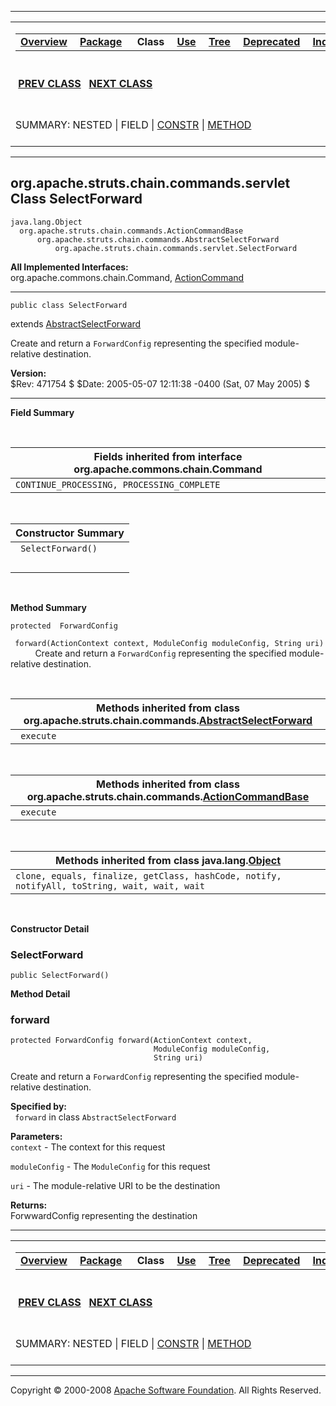 ------------------------------------------------------------------------

<span id="navbar_top"></span> [](#skip-navbar_top "Skip navigation links")

<table>
<colgroup>
<col width="50%" />
<col width="50%" />
</colgroup>
<tbody>
<tr class="odd">
<td align="left"><span id="navbar_top_firstrow"></span>
<table>
<tbody>
<tr class="odd">
<td align="left"><a href="../../../../../../overview-summary.html.md"><strong>Overview</strong></a> </td>
<td align="left"><a href="package-summary.html.md"><strong>Package</strong></a> </td>
<td align="left"> <strong>Class</strong> </td>
<td align="left"><a href="class-use/SelectForward.html.md"><strong>Use</strong></a> </td>
<td align="left"><a href="package-tree.html.md"><strong>Tree</strong></a> </td>
<td align="left"><a href="../../../../../../deprecated-list.html.md"><strong>Deprecated</strong></a> </td>
<td align="left"><a href="../../../../../../index-all.html.md"><strong>Index</strong></a> </td>
<td align="left"><a href="../../../../../../help-doc.html.md"><strong>Help</strong></a> </td>
</tr>
</tbody>
</table></td>
<td align="left"></td>
</tr>
<tr class="even">
<td align="left"> <a href="../../../../../../org/apache/struts/chain/commands/servlet/SelectAction.html.md" title="class in org.apache.struts.chain.commands.servlet"><strong>PREV CLASS</strong></a>   <a href="../../../../../../org/apache/struts/chain/commands/servlet/SelectInput.html" title="class in org.apache.struts.chain.commands.servlet"><strong>NEXT CLASS</strong></a></td>
<td align="left"><a href="../../../../../../index.html.md?org/apache/struts/chain/commands/servlet/SelectForward.html"><strong>FRAMES</strong></a>    <a href="SelectForward.html"><strong>NO FRAMES</strong></a>    
<a href="../../../../../../allclasses-noframe.html.md"><strong>All Classes</strong></a></td>
</tr>
<tr class="odd">
<td align="left">SUMMARY: NESTED | FIELD | <a href="#constructor_summary">CONSTR</a> | <a href="#method_summary">METHOD</a></td>
<td align="left">DETAIL: FIELD | <a href="#constructor_detail">CONSTR</a> | <a href="#method_detail">METHOD</a></td>
</tr>
</tbody>
</table>

<span id="skip-navbar_top"></span>

------------------------------------------------------------------------

org.apache.struts.chain.commands.servlet
 Class SelectForward
----------------------------------------

    java.lang.Object
      org.apache.struts.chain.commands.ActionCommandBase
          org.apache.struts.chain.commands.AbstractSelectForward
              org.apache.struts.chain.commands.servlet.SelectForward

**All Implemented Interfaces:**  
org.apache.commons.chain.Command, [ActionCommand](../../../../../../org/apache/struts/chain/commands/ActionCommand.html.md "interface in org.apache.struts.chain.commands")

------------------------------------------------------------------------

    public class SelectForward

extends [AbstractSelectForward](../../../../../../org/apache/struts/chain/commands/AbstractSelectForward.html.md "class in org.apache.struts.chain.commands")

Create and return a `ForwardConfig` representing the specified module-relative destination.

**Version:**  
$Rev: 471754 $ $Date: 2005-05-07 12:11:38 -0400 (Sat, 07 May 2005) $

------------------------------------------------------------------------

<span id="field_summary"></span>

**Field Summary**

 <span id="fields_inherited_from_class_org.apache.commons.chain.Command"></span>

| **Fields inherited from interface org.apache.commons.chain.Command** |
|----------------------------------------------------------------------|
| `CONTINUE_PROCESSING, PROCESSING_COMPLETE`                           |

  <span id="constructor_summary"></span>

| **Constructor Summary** |
|-------------------------|
| ` SelectForward()`      
                          |

  <span id="method_summary"></span>

**Method Summary**

`protected  ForwardConfig`

` forward(ActionContext context, ModuleConfig moduleConfig, String uri)`
           Create and return a `ForwardConfig` representing the specified module-relative destination.

 <span id="methods_inherited_from_class_org.apache.struts.chain.commands.AbstractSelectForward"></span>

| **Methods inherited from class org.apache.struts.chain.commands.[AbstractSelectForward](../../../../../../org/apache/struts/chain/commands/AbstractSelectForward.html.md "class in org.apache.struts.chain.commands")** |
|----------------------------------------------------------------------------------------------------------------------------------------------------------------------------------------------------------------------|
| ` execute`                                                                                                                                                                                                           |

 <span id="methods_inherited_from_class_org.apache.struts.chain.commands.ActionCommandBase"></span>

| **Methods inherited from class org.apache.struts.chain.commands.[ActionCommandBase](../../../../../../org/apache/struts/chain/commands/ActionCommandBase.html.md "class in org.apache.struts.chain.commands")** |
|--------------------------------------------------------------------------------------------------------------------------------------------------------------------------------------------------------------|
| ` execute`                                                                                                                                                                                                   |

 <span id="methods_inherited_from_class_java.lang.Object"></span>

| **Methods inherited from class java.lang.[Object](http://java.sun.com/j2se/1.4.2/docs/api/java/lang/Object.html.md?is-external=true "class or interface in java.lang")** |
|-----------------------------------------------------------------------------------------------------------------------------------------------------------------------|
| `clone, equals, finalize, getClass, hashCode, notify, notifyAll, toString, wait, wait, wait`                                                                          |

 

<span id="constructor_detail"></span>

**Constructor Detail**

### SelectForward

    public SelectForward()

<span id="method_detail"></span>

**Method Detail**

### forward

    protected ForwardConfig forward(ActionContext context,
                                    ModuleConfig moduleConfig,
                                    String uri)

Create and return a `ForwardConfig` representing the specified module-relative destination.

**Specified by:**  
` forward` in class `AbstractSelectForward`

<!-- -->

**Parameters:**  
`context` - The context for this request

`moduleConfig` - The `ModuleConfig` for this request

`uri` - The module-relative URI to be the destination

**Returns:**  
ForwwardConfig representing the destination

------------------------------------------------------------------------

<span id="navbar_bottom"></span> [](#skip-navbar_bottom "Skip navigation links")

<table>
<colgroup>
<col width="50%" />
<col width="50%" />
</colgroup>
<tbody>
<tr class="odd">
<td align="left"><span id="navbar_bottom_firstrow"></span>
<table>
<tbody>
<tr class="odd">
<td align="left"><a href="../../../../../../overview-summary.html.md"><strong>Overview</strong></a> </td>
<td align="left"><a href="package-summary.html.md"><strong>Package</strong></a> </td>
<td align="left"> <strong>Class</strong> </td>
<td align="left"><a href="class-use/SelectForward.html.md"><strong>Use</strong></a> </td>
<td align="left"><a href="package-tree.html.md"><strong>Tree</strong></a> </td>
<td align="left"><a href="../../../../../../deprecated-list.html.md"><strong>Deprecated</strong></a> </td>
<td align="left"><a href="../../../../../../index-all.html.md"><strong>Index</strong></a> </td>
<td align="left"><a href="../../../../../../help-doc.html.md"><strong>Help</strong></a> </td>
</tr>
</tbody>
</table></td>
<td align="left"></td>
</tr>
<tr class="even">
<td align="left"> <a href="../../../../../../org/apache/struts/chain/commands/servlet/SelectAction.html.md" title="class in org.apache.struts.chain.commands.servlet"><strong>PREV CLASS</strong></a>   <a href="../../../../../../org/apache/struts/chain/commands/servlet/SelectInput.html" title="class in org.apache.struts.chain.commands.servlet"><strong>NEXT CLASS</strong></a></td>
<td align="left"><a href="../../../../../../index.html.md?org/apache/struts/chain/commands/servlet/SelectForward.html"><strong>FRAMES</strong></a>    <a href="SelectForward.html"><strong>NO FRAMES</strong></a>    
<a href="../../../../../../allclasses-noframe.html.md"><strong>All Classes</strong></a></td>
</tr>
<tr class="odd">
<td align="left">SUMMARY: NESTED | FIELD | <a href="#constructor_summary">CONSTR</a> | <a href="#method_summary">METHOD</a></td>
<td align="left">DETAIL: FIELD | <a href="#constructor_detail">CONSTR</a> | <a href="#method_detail">METHOD</a></td>
</tr>
</tbody>
</table>

<span id="skip-navbar_bottom"></span>

------------------------------------------------------------------------

Copyright © 2000-2008 [Apache Software Foundation](http://www.apache.org/). All Rights Reserved.
